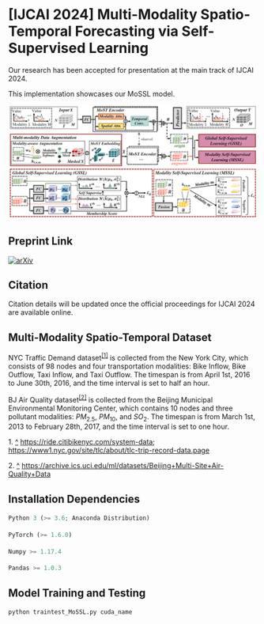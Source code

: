 # [IJCAI 2024] Multi-Modality Spatio-Temporal Forecasting via Self-Supervised Learning
Our research has been accepted for presentation at the main track of IJCAI 2024. 

This implementation showcases our MoSSL model. 

![image](https://github.com/beginner-sketch/MoSSL/blob/main/img/framework.png)


## Preprint Link
[![arXiv](https://img.shields.io/badge/arXiv-MoSSL-B31B1B.svg)](https://arxiv.org/abs/2405.03255)

## Citation
Citation details will be updated once the official proceedings for IJCAI 2024 are available online.

## Multi-Modality Spatio-Temporal Dataset
NYC Traffic Demand dataset<sup id="a1">[[1]](#f1)</sup> is collected from the New York City, which consists of 98 nodes and four transportation modalities: Bike Inflow, Bike Outflow, Taxi Inflow, and Taxi Outflow. The timespan is from April 1st, 2016 to June 30th, 2016, and the time interval is set to half an hour.

BJ Air Quality dataset<sup id="a2">[[2]](#f2)</sup> is collected from the Beijing Municipal Environmental Monitoring Center, which contains 10 nodes and three pollutant modalities: $PM_{2.5}$, $PM_{10}$, and $SO_2$. The timespan is from March 1st, 2013 to February 28th, 2017, and the time interval is set to one hour.

<span id="f1">1. [^](#a1)</span> https://ride.citibikenyc.com/system-data; https://www1.nyc.gov/site/tlc/about/tlc-trip-record-data.page

<span id="f2">2. [^](#a2)</span> https://archive.ics.uci.edu/ml/datasets/Beijing+Multi-Site+Air-Quality+Data

## Installation Dependencies
``` python
Python 3 (>= 3.6; Anaconda Distribution)

PyTorch (>= 1.6.0) 

Numpy >= 1.17.4

Pandas >= 1.0.3
```

## Model Training and Testing
``` python
python traintest_MoSSL.py cuda_name

